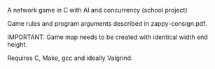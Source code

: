 A network game in C with AI and concurrency (school project) 

Game rules and program arguments described in zappy-consign.pdf.

IMPORTANT: Game map needs to be created with identical width end height.

Requires C, Make, gcc and ideally Valgrind.
